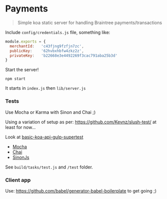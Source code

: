 Payments
========

> Simple koa static server for handling Braintree payments/transactions

Include `config/credentials.js` file, something like:

```js
module.exports = {
  merchantId:   'c43fjng9fzfjn7zc',
  publicKey:    '62hvbxhbfw4zkz2z',
  privateKey:   'b22668e3e4492269f3cac791aba25b3d'  
}
```

Start the server!

`npm start`

It starts in `index.js` then `lib/server.js`

### Tests

Use Mocha or Karma with Sinon and Chai ;)

Using a variation of setup as per: https://github.com/Kevnz/slush-test/ at least for now...

Look at [basic-koa-api-gulp-supertest](http://russmatney.com/techsposure/basic-koa-api-gulp-supertest/)

-	[Mocha](https://mochajs.org/)
-	[Chai](http://chaijs.com/)
-	[SinonJs](http://sinonjs.org/)

See `build/tasks/test.js` and `/test` folder.

### Client app

Use: https://github.com/babel/generator-babel-boilerplate to get going ;)
